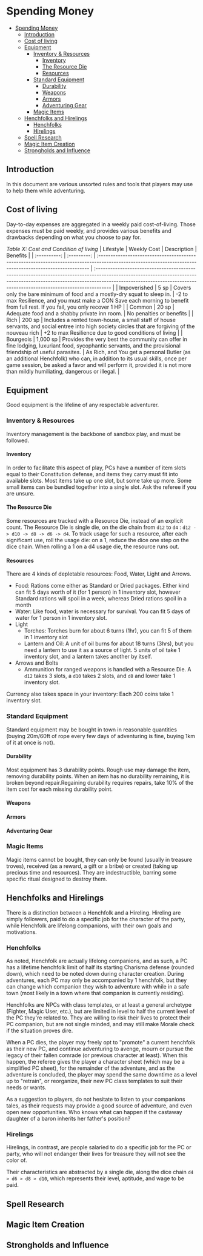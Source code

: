 # Spending Money

- [Spending Money](#spending-money)
  - [Introduction](#introduction)
  - [Cost of living](#cost-of-living)
  - [Equipment](#equipment)
    - [Inventory & Resources](#inventory--resources)
      - [Inventory](#inventory)
      - [The Resource Die](#the-resource-die)
      - [Resources](#resources)
    - [Standard Equipment](#standard-equipment)
      - [Durability](#durability)
      - [Weapons](#weapons)
      - [Armors](#armors)
      - [Adventuring Gear](#adventuring-gear)
    - [Magic Items](#magic-items)
  - [Henchfolks and Hirelings](#henchfolks-and-hirelings)
    - [Henchfolks](#henchfolks)
    - [Hirelings](#hirelings)
  - [Spell Research](#spell-research)
  - [Magic Item Creation](#magic-item-creation)
  - [Strongholds and Influence](#strongholds-and-influence)

## Introduction

In this document are various unsorted rules and tools that players may use to help them while adventuring.

## Cost of living

Day-to-day expenses are aggregated in a weekly paid cost-of-living. Those expenses must be paid weekly, and provides various benefits and drawbacks depending on what you choose to pay for.

*Table X: Cost and Condition of living*
|  Lifestyle   | Weekly Cost | Description                                                                                                                                               | Benefits                                                                                                                                                                                                                                          |
| :----------: | :---------: | :-------------------------------------------------------------------------------------------------------------------------------------------------------- | :------------------------------------------------------------------------------------------------------------------------------------------------------------------------------------------------------------------------------------------------ |
| Impoverished |    5 sp     | Covers only the bare minimum of food and a mostly-dry squat to sleep in.                                                                                  | -2 to max Resilience, and you must make a CON Save each morning to benefit from full rest. If you fail, you only recover 1 HP                                                                                                                     |
|    Common    |    20 sp    | Adequate food and a shabby private inn room.                                                                                                              | No penalties or benefits                                                                                                                                                                                                                          |
|     Rich     |   200 sp    | Includes a rented town-house, a small staff of house servants, and social entree into high society circles that are forgiving of the nouveau rich         | +2 to max Resilience due to good conditions of living                                                                                                                                                                                             |
|  Bourgeois   |  1,000 sp   | Provides the very best the community can offer in fine lodging, luxuriant food, sycophantic servants, and the provisional friendship of useful parasites. | As Rich, and You get a personal Butler (as an additional Henchfolk) who can, in addition to its usual skills, once per game session, be asked a favor and will perform it, provided it is not more than mildly humiliating, dangerous or illegal. |

## Equipment

Good equipment is the lifeline of any respectable adventurer.

### Inventory & Resources

Inventory management is the backbone of sandbox play, and must be followed.

#### Inventory

In order to facilitate this aspect of play, PCs have a number of item slots equal to their Constitution defense, and items they carry must fit into available slots. Most items take up one slot, but some take up more. Some small items can be bundled together into a single slot. Ask the referee if you are unsure.

#### The Resource Die

Some resources are tracked with a Resource Die, instead of an explicit count. The Resource Die is single die, on the die chain from `d12` to `d4` : `d12 -> d10 -> d8 -> d6 -> d4`. To track usage for such a resource, after each significant use, roll the usage die: on a 1, reduce the dice one step on the dice chain. When rolling a 1 on a d4 usage die, the resource runs out.

#### Resources

There are 4 kinds of depletable resources: Food, Water, Light and Arrows.

- Food: Rations come either as Standard or Dried packages. Either kind can fit 5 days worth of it (for 1 person) in 1 inventory slot, however Standard rations will spoil in a week, whereas Dried rations spoil in a month
- Water: Like food, water is necessary for survival. You can fit 5 days of water for 1 person in 1 inventory slot.
- Light
  - Torches: Torches burn for about 6 turns (1hr), you can fit 5 of them in 1 inventory slot
  - Lantern and Oil: A unit of oil burns for about 18 turns (3hrs), but you need a lantern to use it as a source of light. 5 units of oil take 1 inventory slot, and a lantern takes another by itself.
- Arrows and Bolts
  - Ammunition for ranged weapons is handled with a Resource Die. A `d12` takes 3 slots, a `d10` takes 2 slots, and `d8` and lower take 1 inventory slot.

Currency also takes space in your inventory: Each 200 coins take 1 inventory slot.

### Standard Equipment

Standard equipment may be bought in town in reasonable quantities (buying 20m/60ft of rope every few days of adventuring is fine, buying 1km of it at once is not).

#### Durability

Most equipment has 3 durability points. Rough use may damage the item, removing durability points. When an item has no durability remaining, it is broken beyond repair.Regaining durability requires repairs, take 10% of the item cost for each missing durability point.

#### Weapons

#### Armors

#### Adventuring Gear

### Magic Items

Magic items cannot be bought, they can only be found (usually in treasure troves), received (as a reward, a gift or a bribe) or created (taking up precious time and resources). They are indestructible, barring some specific ritual designed to destroy them.

## Henchfolks and Hirelings

There is a distinction between a Henchfolk and a Hireling. Hireling are simply followers, paid to do a specific job for the character of the party, while Henchfolk are lifelong companions, with their own goals and motivations.

### Henchfolks

As noted, Henchfolk are actually lifelong companions, and as such, a PC has a lifetime henchfolk limit of half its starting Charisma defense (rounded down), which need to be noted down during character creation. During adventures, each PC may only be accompanied by 1 henchfolk, but they can change which companion they wish to adventure with while in a safe town (most likely in a town where that companion is currently residing).

Henchfolks are NPCs with class templates, or at least a general archetype (Fighter, Magic User, etc.), but are limited in level to half the current level of the PC they're related to. They are willing to risk their lives to protect their PC companion, but are not single minded, and may still make Morale check if the situation proves dire.

When a PC dies, the player may freely opt to "promote" a current henchfolk as their new PC, and continue adventuring to avenge, mourn or pursue the legacy of their fallen comrade (or previous character at least). When this happen, the referee gives the player a character sheet (which may be a simplified PC sheet), for the remainder of the adventure, and as the adventure is concluded, the player may spend the same downtime as a level up to "retrain", or reorganize, their new PC class templates to suit their needs or wants.

As a suggestion to players, do not hesitate to listen to your companions tales, as their requests may provide a good source of adventure, and even open new opportunities. Who knows what can happen if the castaway daughter of a baron inherits her father's position?

### Hirelings

Hirelings, in contrast, are people salaried to do a specific job for the PC or party, who will not endanger their lives for treasure they will not see the color of.

Their characteristics are abstracted by a single die, along the dice chain `d4 > d6 > d8 > d10`, which represents their level, aptitude, and wage to be paid.

## Spell Research

## Magic Item Creation

## Strongholds and Influence

